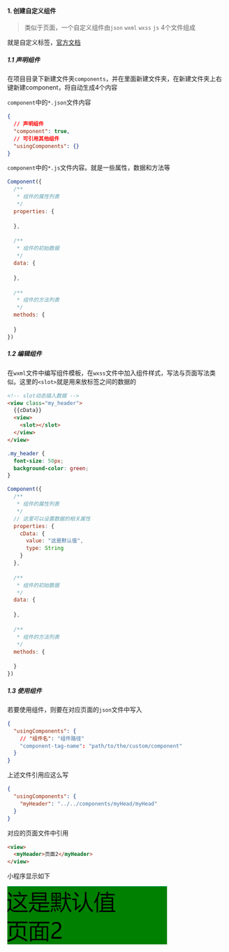 #### 1. 创建自定义组件

> 类似于页面，一个自定义组件由`json` `wxml` `wxss` `js` 4个文件组成

就是自定义标签，[官方文档](https://developers.weixin.qq.com/miniprogram/dev/framework/custom-component/)

##### 1.1 声明组件

在项目目录下新建文件夹`components`，并在里面新建文件夹，在新建文件夹上右键新建component，将自动生成4个内容

`component`中的`*.json`文件内容

```json
{
  // 声明组件
  "component": true,
  // 可引用其他组件
  "usingComponents": {}
}
```

`component`中的`*.js`文件内容。就是一些属性，数据和方法等

```js
Component({
  /**
   * 组件的属性列表
   */
  properties: {

  },

  /**
   * 组件的初始数据
   */
  data: {

  },

  /**
   * 组件的方法列表
   */
  methods: {

  }
})
```

##### 1.2 编辑组件

在`wxml`文件中编写组件模板，在`wxss`文件中加入组件样式，写法与页面写法类似。这里的`<slot>`就是用来放标签之间的数据的

```html
<!-- slot动态插入数据 -->
<view class="my_header">
  {{cData}}
  <view>
    <slot></slot>
  </view>
</view>
```

```css
.my_header {
  font-size: 50px;
  background-color: green;
}
```

```js
Component({
  /**
   * 组件的属性列表
   */
  // 这里可以设置数据的相关属性
  properties: {
    cData: {
      value: "这是默认值",
      type: String
    }
  },

  /**
   * 组件的初始数据
   */
  data: {

  },

  /**
   * 组件的方法列表
   */
  methods: {

  }
})
```

##### 1.3 使用组件

若要使用组件，则要在对应页面的`json`文件中写入

```json
{
  "usingComponents": {
    // "组件名": "组件路径"
    "component-tag-name": "path/to/the/custom/component"
  }
}
```

上述文件引用应这么写

```json
{
  "usingComponents": {
    "myHeader": "../../components/myHead/myHead"
  }
}
```

对应的页面文件中引用

```html
<view>
  <myHeader>页面2</myHeader>
</view>
```

小程序显示如下

![image-20200306211644226](assets/image-20200306211613193.png)

